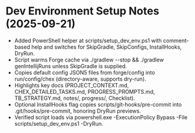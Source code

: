 # Dev Environment Setup Notes (2025-09-21)

- Added PowerShell helper at scripts/setup_dev_env.ps1 with comment-based help and switches for SkipGradle, SkipConfigs, InstallHooks, DryRun.
- Script warms Forge cache via ./gradlew --stop && ./gradlew genIntellijRuns unless SkipGradle is supplied.
- Copies default config JSON5 files from forge/config into run/config/chex (directory-aware, supports dry-run).
- Highlights key docs (PROJECT_CONTEXT.md, CHEX_DETAILED_TASKS.md, PROGRESS_PROMPTS.md, TB_STRATEGY.md, notes/, progress/, Checklist).
- Optional InstallHooks flag copies scripts/git-hooks/pre-commit into .git/hooks/pre-commit, honoring DryRun previews.
- Verified script loads via powershell.exe -ExecutionPolicy Bypass -File scripts/setup_dev_env.ps1 -DryRun.
